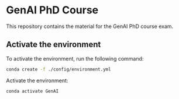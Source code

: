 # GenAI PhD Course

This repository contains the material for the GenAI PhD course exam.

## Activate the environment

To activate the environment, run the following command:

```bash
conda create -f ./config/environment.yml
```

Activate the environment:

```bash
conda activate GenAI
```
